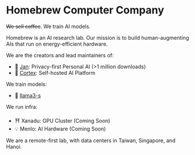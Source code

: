 # Homebrew Computer Company

~~We sell coffee~~. We train AI models.

Homebrew is an AI research lab. Our mission is to build human-augmenting AIs that run on energy-efficient hardware.

We are the creators and lead maintainers of:

- 👋 [Jan](https://github.com/janhq/jan): Privacy-first Personal AI (>1 million downloads)
- 🤖 [Cortex](https://github.com/janhq/cortex): Self-hosted AI Platform

We train models:

- 🦄 [llama3-s](https://github.com/homebrewltd/llama3-s)

We run infra:

- ⛩️ Xanadu: GPU Cluster (Coming Soon)
- 💡 Menlo: AI Hardware (Coming Soon)

We are a remote-first lab, with data centers in Taiwan, Singapore, and Hanoi.

